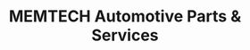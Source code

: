 ---
title: "MEMTECH Automotive Parts & Services"
url: /bay/memtech-automotive-parts-und-services/
shop: Autowerkstatt
---